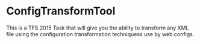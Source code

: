 # ConfigTransformTool

This is a TFS 2015 Task that will give you the ability to transform any XML file using the configuration transformation techniquess use by web.configs.
